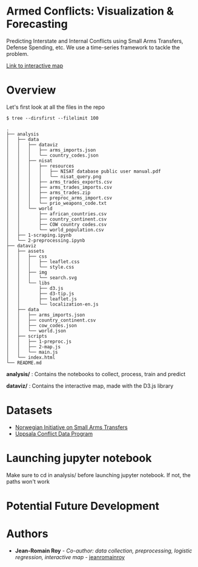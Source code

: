 # Armed Conflicts: Visualization & Forecasting

Predicting Interstate and Internal Conflicts using Small Arms Transfers, Defense Spending, etc. We use a time-series framework to tackle the problem.

[Link to interactive map](http://jeanromainroy.com/dataviz_election_2016.html)

# Overview

Let's first look at all the files in the repo

	$ tree --dirsfirst --filelimit 100

	.
	├── analysis
	│   ├── data
	│   │   ├── dataviz
	│   │   │   ├── arms_imports.json
	│   │   │   └── country_codes.json
	│   │   ├── nisat
	│   │   │   ├── resources
	│   │   │   │   ├── NISAT database public user manual.pdf
	│   │   │   │   └── nisat_query.png
	│   │   │   ├── arms_trades_exports.csv
	│   │   │   ├── arms_trades_imports.csv
	│   │   │   ├── arms_trades.zip
	│   │   │   ├── preproc_arms_import.csv
	│   │   │   └── prio_weapons_code.txt
	│   │   └── world
	│   │       ├── african_countries.csv
	│   │       ├── country_continent.csv
	│   │       ├── COW country codes.csv
	│   │       └── world_population.csv
	│   ├── 1-scraping.ipynb
	│   └── 2-preprocessing.ipynb
	├── dataviz
	│   ├── assets
	│   │   ├── css
	│   │   │   ├── leaflet.css
	│   │   │   └── style.css
	│   │   ├── img
	│   │   │   └── search.svg
	│   │   └── libs
	│   │       ├── d3.js
	│   │       ├── d3-tip.js
	│   │       ├── leaflet.js
	│   │       └── localization-en.js
	│   ├── data
	│   │   ├── arms_imports.json
	│   │   ├── country_continent.csv
	│   │   ├── cow_codes.json
	│   │   └── world.json
	│   ├── scripts
	│   │   ├── 1-preproc.js
	│   │   ├── 2-map.js
	│   │   └── main.js
	│   └── index.html
	└── README.md


**analysis/** : Contains the notebooks to collect, process, train and predict

**dataviz/** : Contains the interactive map, made with the D3.js library


# Datasets

- [Norwegian Initiative on Small Arms Transfers](http://nisat.prio.org/Trade-Database/Researchers-Database/)
- [Uppsala Conflict Data Program](https://ucdp.uu.se/downloads/)

# Launching jupyter notebook

Make sure to cd in analysis/ before launching jupyter notebook. If not, the paths won't work


# Potential Future Development


# Authors

* **Jean-Romain Roy** - *Co-author: data collection, preprocessing, logistic regression, interactive map* - [jeanromainroy](https://github.com/jeanromainroy)
